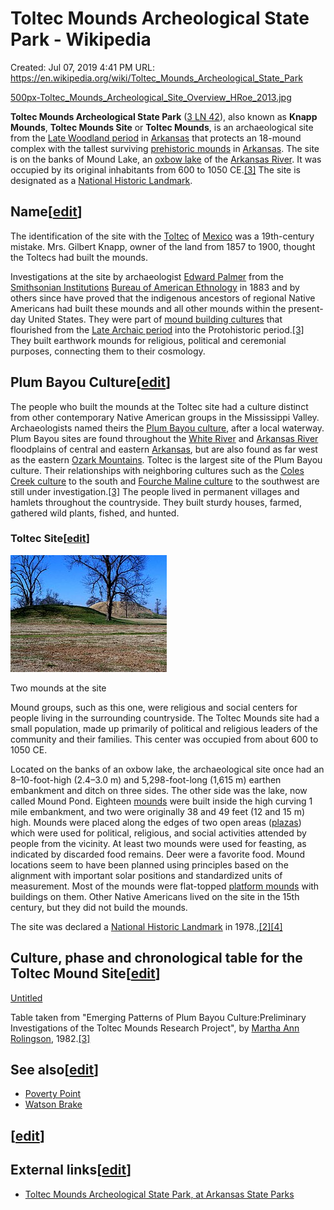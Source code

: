 # Toltec Mounds Archeological State Park - Wikipedia

Created: Jul 07, 2019 4:41 PM
URL: https://en.wikipedia.org/wiki/Toltec_Mounds_Archeological_State_Park

[500px-Toltec_Mounds_Archeological_Site_Overview_HRoe_2013.jpg](500px-Toltec_Mounds_Archeological_Site_Overview_HRoe_2013-4173d9e7-f343-4c78-9acb-9a8e9727aced.jpg)

**Toltec Mounds Archeological State Park** ([3 LN 42](https://en.wikipedia.org/wiki/Smithsonian_trinomial)), also known as **Knapp Mounds**, **Toltec Mounds Site** or **Toltec Mounds**, is an archaeological site from the [Late Woodland period](https://en.wikipedia.org/wiki/Woodland_period) in [Arkansas](https://en.wikipedia.org/wiki/Arkansas) that protects an 18-mound complex with the tallest surviving [prehistoric mounds](https://en.wikipedia.org/wiki/Mound) in [Arkansas](https://en.wikipedia.org/wiki/Arkansas). The site is on the banks of Mound Lake, an [oxbow lake](https://en.wikipedia.org/wiki/Oxbow_lake) of the [Arkansas River](https://en.wikipedia.org/wiki/Arkansas_River). It was occupied by its original inhabitants from 600 to 1050 CE.[[3]](https://en.wikipedia.org/wiki/Toltec_Mounds_Archeological_State_Park) The site is designated as a [National Historic Landmark](https://en.wikipedia.org/wiki/National_Historic_Landmark).

## Name[[edit](https://en.wikipedia.org/w/index.php?title=Toltec_Mounds_Archeological_State_Park&action=edit&section=1)]

The identification of the site with the [Toltec](https://en.wikipedia.org/wiki/Toltec) of [Mexico](https://en.wikipedia.org/wiki/Mexico) was a 19th-century mistake. Mrs. Gilbert Knapp, owner of the land from 1857 to 1900, thought the Toltecs had built the mounds.

Investigations at the site by archaeologist [Edward Palmer](https://en.wikipedia.org/wiki/Edward_Palmer_(botanist)) from the [Smithsonian Institutions](https://en.wikipedia.org/wiki/Smithsonian_Institution) [Bureau of American Ethnology](https://en.wikipedia.org/wiki/Bureau_of_American_Ethnology) in 1883 and by others since have proved that the indigenous ancestors of regional Native Americans had built these mounds and all other mounds within the present-day United States. They were part of [mound building cultures](https://en.wikipedia.org/wiki/Mound_builder_(people)) that flourished from the [Late Archaic period](https://en.wikipedia.org/wiki/Archaic_period_in_the_Americas) into the Protohistoric period.[[3]](https://en.wikipedia.org/wiki/Toltec_Mounds_Archeological_State_Park) They built earthwork mounds for religious, political and ceremonial purposes, connecting them to their cosmology.

## Plum Bayou Culture[[edit](https://en.wikipedia.org/w/index.php?title=Toltec_Mounds_Archeological_State_Park&action=edit&section=2)]

The people who built the mounds at the Toltec site had a culture distinct from other contemporary Native American groups in the Mississippi Valley. Archaeologists named theirs the [Plum Bayou culture](https://en.wikipedia.org/wiki/Plum_Bayou_culture), after a local waterway. Plum Bayou sites are found throughout the [White River](https://en.wikipedia.org/wiki/White_River_(Arkansas)) and [Arkansas River](https://en.wikipedia.org/wiki/Arkansas_River) floodplains of central and eastern [Arkansas](https://en.wikipedia.org/wiki/Arkansas), but are also found as far west as the eastern [Ozark Mountains](https://en.wikipedia.org/wiki/Ozark_Mountains). Toltec is the largest site of the Plum Bayou culture. Their relationships with neighboring cultures such as the [Coles Creek culture](https://en.wikipedia.org/wiki/Coles_Creek_culture) to the south and [Fourche Maline culture](https://en.wikipedia.org/wiki/Fourche_Maline_culture) to the southwest are still under investigation.[[3]](https://en.wikipedia.org/wiki/Toltec_Mounds_Archeological_State_Park) The people lived in permanent villages and hamlets throughout the countryside. They built sturdy houses, farmed, gathered wild plants, fished, and hunted.

### Toltec Site[[edit](https://en.wikipedia.org/w/index.php?title=Toltec_Mounds_Archeological_State_Park&action=edit&section=3)]

![](250px-Chromesun_toltec_mounds_photo01-cf49d7ef-dc98-4eb0-af6a-704ca6ad9f8f.jpg)

Two mounds at the site

Mound groups, such as this one, were religious and social centers for people living in the surrounding countryside. The Toltec Mounds site had a small population, made up primarily of political and religious leaders of the community and their families. This center was occupied from about 600 to 1050 CE.

Located on the banks of an oxbow lake, the archaeological site once had an 8–10-foot-high (2.4–3.0 m) and 5,298-foot-long (1,615 m) earthen embankment and ditch on three sides. The other side was the lake, now called Mound Pond. Eighteen [mounds](https://en.wikipedia.org/wiki/Platform_mound) were built inside the high curving 1 mile embankment, and two were originally 38 and 49 feet (12 and 15 m) high. Mounds were placed along the edges of two open areas ([plazas](https://en.wikipedia.org/wiki/Plaza)) which were used for political, religious, and social activities attended by people from the vicinity. At least two mounds were used for feasting, as indicated by discarded food remains. Deer were a favorite food. Mound locations seem to have been planned using principles based on the alignment with important solar positions and standardized units of measurement. Most of the mounds were flat-topped [platform mounds](https://en.wikipedia.org/wiki/Platform_mound) with buildings on them. Other Native Americans lived on the site in the 15th century, but they did not build the mounds.

The site was declared a [National Historic Landmark](https://en.wikipedia.org/wiki/National_Historic_Landmark) in 1978.,[[2][4]](https://en.wikipedia.org/wiki/Toltec_Mounds_Archeological_State_Park)

## Culture, phase and chronological table for the Toltec Mound Site[[edit](https://en.wikipedia.org/w/index.php?title=Toltec_Mounds_Archeological_State_Park&action=edit&section=4)]

[Untitled](https://www.notion.so/fd7311dbb9d94343a6bc172d97396ff3)

Table taken from "Emerging Patterns of Plum Bayou Culture:Preliminary Investigations of the Toltec Mounds Research Project", by [Martha Ann Rolingson](https://en.wikipedia.org/w/index.php?title=Martha_Ann_Rolingson&action=edit&redlink=1), 1982.[[3]](https://en.wikipedia.org/wiki/Toltec_Mounds_Archeological_State_Park)

## See also[[edit](https://en.wikipedia.org/w/index.php?title=Toltec_Mounds_Archeological_State_Park&action=edit&section=5)]

- [Poverty Point](https://en.wikipedia.org/wiki/Poverty_Point)
- [Watson Brake](https://en.wikipedia.org/wiki/Watson_Brake)

## [[edit](https://en.wikipedia.org/w/index.php?title=Toltec_Mounds_Archeological_State_Park&action=edit&section=6)]

## External links[[edit](https://en.wikipedia.org/w/index.php?title=Toltec_Mounds_Archeological_State_Park&action=edit&section=7)]

- [Toltec Mounds Archeological State Park, at Arkansas State Parks](http://www.arkansasstateparks.com/toltecmounds/)
